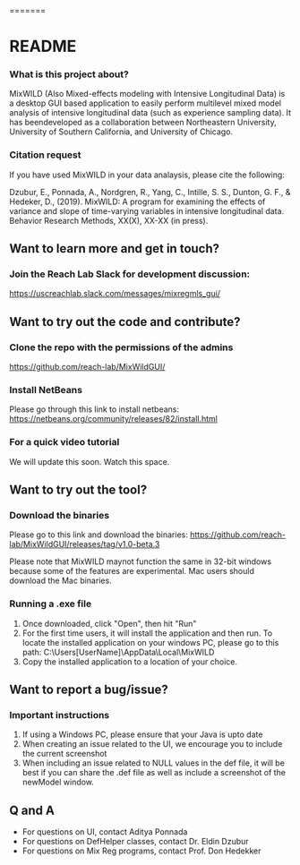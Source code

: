 =======
# README #

### What is this project about? ###
MixWILD (Also Mixed-effects modeling with Intensive Longitudinal Data) is a desktop GUI based application to easily perform multilevel mixed model analysis of intensive longitudinal data (such as experience sampling data). It has beendeveloped as a collaboration between Northeastern University, University of Southern California, and University of Chicago.

### Citation request
If you have used MixWILD in your data analaysis, please cite the following:

Dzubur, E., Ponnada, A., Nordgren, R., Yang, C., Intille, S. S., Dunton, G. F., & Hedeker, D., (2019). MixWILD: A program for examining the effects of variance and slope of time-varying variables in intensive longitudinal data. Behavior Research Methods, XX(X), XX-XX (in press).

## Want to learn more and get in touch? ##

### Join the Reach Lab Slack for development discussion: ###

https://uscreachlab.slack.com/messages/mixregmls_gui/

## Want to try out the code and contribute? ##

### Clone the repo with the permissions of the admins ###

https://github.com/reach-lab/MixWildGUI/

### Install NetBeans ###

Please go through this link to install netbeans: https://netbeans.org/community/releases/82/install.html

### For a quick video tutorial ###

We will update this soon. Watch this space.

## Want to try out the tool? ##

### Download the binaries ###

Please go to this link and download the binaries: https://github.com/reach-lab/MixWildGUI/releases/tag/v1.0-beta.3

Please note that MixWILD maynot function the same in 32-bit windows because some of the features are experimental. Mac users should download the Mac binaries.

### Running a .exe file ###
1. Once downloaded, click "Open", then hit "Run"
2. For the first time users, it will install the application and then run. To locate the installed application on your windows PC, please go to this path: C:\Users\[UserName]\AppData\Local\MixWILD
3. Copy the installed application to a location of your choice.

## Want to report a bug/issue? ##

### Important instructions ###
1. If using a Windows PC, please ensure that your Java is upto date
2. When creating an issue related to the UI, we encourage you to include the current screenshot
3. When including an issue related to NULL values in the def file, it will be best if you can share the .def file as well as include a screenshot of the newModel window.

## Q and A ##
- For questions on UI, contact Aditya Ponnada
- For questions on DefHelper classes, contact Dr. Eldin Dzubur
- For questions on Mix Reg programs, contact Prof. Don Hedekker
